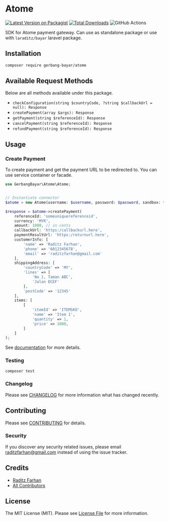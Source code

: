 # Atome

[![Latest Version on Packagist](https://img.shields.io/packagist/v/gerbang-bayar/atome.svg?style=flat-square)](https://packagist.org/packages/gerbang-bayar/atome)
[![Total Downloads](https://img.shields.io/packagist/dt/gerbang-bayar/atome.svg?style=flat-square)](https://packagist.org/packages/gerbang-bayar/atome)
![GitHub Actions](https://github.com/gerbang-bayar/atome/actions/workflows/main.yml/badge.svg)

SDK for Atome payment gateway. Can use as standalone package or use with `laraditz/bayar` laravel package. 

## Installation

```bash
composer require gerbang-bayar/atome
```

## Available Request Methods
Below are all methods available under this package.

- `checkConfiguration(string $countryCode, ?string $callbackUrl = null): Response`
- `createPayment(array $args): Response`
- `getPayment(string $referenceId): Response`
- `cancelPayment(string $referenceId): Response`
- `refundPayment(string $referenceId): Response`

## Usage

### Create Payment
To create payment and get the payment URL to be redirected to. You can use service container or facade.

```php
use GerbangBayar\Atome\Atome;


// Instantiate connector
$atome = new Atome(username: $username, password: $password, sandbox: false);

$response = $atome->createPayment(
    referenceId: 'someuniquereferenceid',
    currency: 'MYR',
    amount: 1000, // in cents
    callbackUrl: 'https:/callbackurl.here',
    paymentResultUrl: 'https:/returnurl.here',
    customerInfo: [
        'name' => 'Raditz Farhan',
        'phone' => '6012345678',
        'email' => 'raditzfarhan@gmail.com'
    ],
    shippingAddress: [
        'countryCode' => 'MY',
        'lines' => [
            'No 1, Taman ABC',
            'Jalan DCEF'
        ],
        'postCode' => '12345'
    ],
    items: [
        [
            'itemId' => 'ITEMSKU',
            'name' => 'Item 1',
            'quantity' => 1,
            'price' => 1000,
        ]
    ]
);
```

See [documentation](https://doc.apaylater.com/) for more details.

### Testing

```bash
composer test
```

### Changelog

Please see [CHANGELOG](CHANGELOG.md) for more information what has changed recently.

## Contributing

Please see [CONTRIBUTING](CONTRIBUTING.md) for details.

### Security

If you discover any security related issues, please email raditzfarhan@gmail.com instead of using the issue tracker.

## Credits

-   [Raditz Farhan](https://github.com/gerbang-bayar)
-   [All Contributors](../../contributors)

## License

The MIT License (MIT). Please see [License File](LICENSE.md) for more information.
